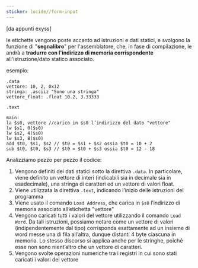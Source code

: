 ```yaml
---
sticker: lucide//form-input
---
```

[da appunti exyss]

le etichette vengono poste accanto ad istruzioni e dati statici, e svolgono la funzione di "**segnalibro**" per l'assemblatore, che, in fase di compilazione, le andrà a **tradurre con l'indirizzo di memoria corrispondente** all'istruzione/dato statico associato.

esempio:
```
.data
vettore: 10, 2, 0x12
stringa: .asciiz "Sono una stringa"
vettore_float: .float 10.2, 3.33333

.text

main:
la $s0, vettore //carico in $s0 l’indirizzo del dato "vettore"
lw $s1, 0($s0)
lw $s2, 4($s0)
lw $s3, 8($s0)
add $t0, $s1, $s2 // $t0 = $s1 + $s2 ossia $t0 = 10 + 2
sub $t0, $t0, $s3 // $t0 = $t0 + $s3 ossia $t0 = 12 - 18
```
Analizziamo pezzo per pezzo il codice:
1. Vengono definiti dei dati statici sotto la direttiva `.data`. In particolare, viene
definito un vettore di interi (indicabili sia in decimale sia in esadecimale), una stringa
di caratteri ed un vettore di valori float.
2. Viene utilizzata la direttiva `.text`, indicando l’inizio delle istruzioni del programma
3. Viene usato il comando `Load Address`, che carica in `$s0` l’indirizzo di memoria
associato all’etichetta "vettore"
4. Vengono caricati tutti i valori del vettore utilizzando il comando `Load Word`. Da
tali istruzioni, possiamo notare come un vettore di valori (indipendentemente dal
tipo) corrisponda esattamente ad un insieme di word messe una di fila all’altra,
dunque distanti 4 byte ciascuna in memoria. Lo stesso discorso si applica anche per
le stringhe, poiché esse non sono nient’altro che un vettore di caratteri.
5. Vengono svolte operazioni numeriche tra i registri in cui sono stati caricati i valori
del vettore

